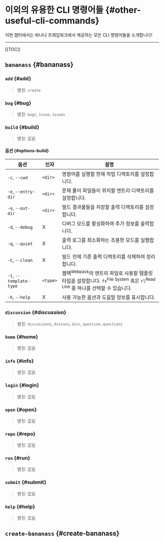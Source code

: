 # 이외의 유용한 CLI 명령어들 {#other-useful-cli-commands}

이번 챕터에서는 바나나 프레임워크에서 제공하는 모든 CLI 명령어들을 소개합니다!

---

[[TOC]]

## `bananass` {#bananass}

### `add` {#add}

> 별칭: `create`

<!-- @include: @/shared/wip.ko.md -->

### `bug` {#bug}

> 별칭: `bugs`, `issue`, `issues`

<!-- @include: @/shared/wip.ko.md -->

### `build` {#build}

> 별칭: 없음

<!-- @include: @/shared/wip.ko.md -->

#### 옵션 {#options-build}

| 옵션                    | 인자      | 설명                                                                                                                                                |
| ----------------------- | -------- | -------------------------------------------------------------------------------------------------------------------------------------------------- |
| `-c`, `--cwd`           | `<dir>`  | 명령어를 실행할 현재 작업 디렉토리를 설정합니다.                                                                                                          |
| `-e`, `--entry-dir`     | `<dir>`  | 문제 풀이 파일들이 위치할 엔트리 디렉토리를 설정합니다.                                                                                                    |
| `-o`, `--out-dir`       | `<dir>`  | 빌드 결과물들을 저장할 출력 디렉토리를 설정합니다.                                                                                                        |
| `-d`, `--debug`         | X        | 디버그 모드를 활성화하여 추가 정보를 출력합니다.                                                                                                          |
| `-q`, `--quiet`         | X        | 출력 로그를 최소화하는 조용한 모드를 실행합니다.                                                                                                          |
| `-C`, `--clean`         | X        | 빌드 전에 기존 출력 디렉토리를 삭제하여 정리합니다.                                                                                                       |
| `-t`, `--template-type` | `<type>` | 웹팩<sup>Webpack</sup>의 엔트리 파일로 사용할 템플릿 타입을 설정합니다. `fs`<sup>File System</sup> 혹은 `rl`<sup>Read Line</sup> 중 하나를 선택할 수 있습니다. |
| `-h`, `--help`          | X        | 사용 가능한 옵션과 도움말 정보를 표시합니다.                                                                                                             |

### `discussion` {#discussion}

> 별칭: `discussions`, `discuss`, `disc`, `question`, `questions`

<!-- @include: @/shared/wip.ko.md -->

### `home` {#home}

> 별칭: 없음

<!-- @include: @/shared/wip.ko.md -->

### `info` {#info}

> 별칭: 없음

<!-- @include: @/shared/wip.ko.md -->

### `login` {#login}

> 별칭: 없음

<!-- @include: @/shared/wip.ko.md -->

### `open` {#open}

> 별칭: 없음

<!-- @include: @/shared/wip.ko.md -->

### `repo` {#repo}

> 별칭: 없음

<!-- @include: @/shared/wip.ko.md -->

### `run` {#run}

> 별칭: 없음

<!-- @include: @/shared/wip.ko.md -->

### `submit` {#submit}

> 별칭: 없음

<!-- @include: @/shared/wip.ko.md -->

### `help` {#help}

> 별칭: 없음

<!-- @include: @/shared/wip.ko.md -->

## `create-bananass` {#create-bananass}
